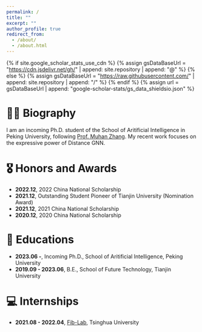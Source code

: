 ```yaml
---
permalink: /
title: ""
excerpt: ""
author_profile: true
redirect_from: 
  - /about/
  - /about.html
---
```


{% if site.google_scholar_stats_use_cdn %}
{% assign gsDataBaseUrl = "https://cdn.jsdelivr.net/gh/" | append: site.repository | append: "@" %}
{% else %}
{% assign gsDataBaseUrl = "https://raw.githubusercontent.com/" | append: site.repository | append: "/" %}
{% endif %}
{% assign url = gsDataBaseUrl | append: "google-scholar-stats/gs_data_shieldsio.json" %}

<span class='anchor' id='about-me'></span>

# 🧑‍💻 Biography

I am an incoming Ph.D. student of the School of Aritificial Intelligence in Peking University, following <a href='https://muhanzhang.github.io'>Prof. Muhan Zhang</a>. My recent work focuses on the expressive power of Distance GNN.




# 🎖 Honors and Awards
- **2022.12**,  2022 China National Scholarship
- **2021.12**,  Outstanding Student Pioneer of Tianjin University (Nomination Award)
- **2021.12**,  2021 China National Scholarship
- **2020.12**,  2020 China National Scholarship

# 📖 Educations
- **2023.06 -**,         Incoming Ph.D., School of Aritificial Intelligence, Peking University
- **2019.09 - 2023.06**, B.E., School of Future Technology, Tianjin University

# 💻 Internships
- **2021.08 - 2022.04**, <a href='http://fi.ee.tsinghua.edu.cn'>Fib-Lab</a>, Tsinghua University